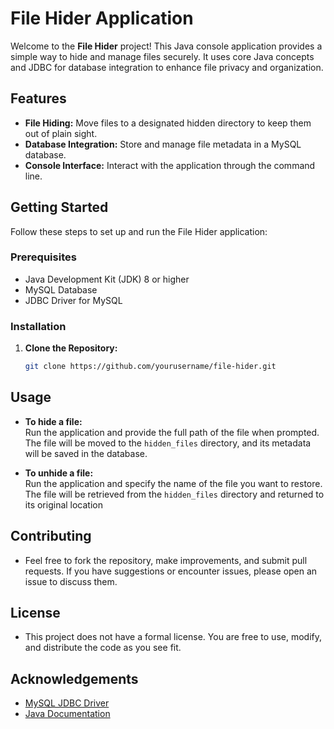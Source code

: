 # File Hider Application

Welcome to the **File Hider** project! This Java console application provides a simple way to hide and manage files securely. It uses core Java concepts and JDBC for database integration to enhance file privacy and organization.

## Features

- **File Hiding:** Move files to a designated hidden directory to keep them out of plain sight.
- **Database Integration:** Store and manage file metadata in a MySQL database.
- **Console Interface:** Interact with the application through the command line.

## Getting Started

Follow these steps to set up and run the File Hider application:

### Prerequisites

- Java Development Kit (JDK) 8 or higher
- MySQL Database
- JDBC Driver for MySQL

### Installation

1. **Clone the Repository:**
   ```bash
   git clone https://github.com/yourusername/file-hider.git

  ## Usage

- **To hide a file:**  
  Run the application and provide the full path of the file when prompted. The file will be moved to the `hidden_files` directory, and its metadata will be saved in the database.

- **To unhide a file:**  
  Run the application and specify the name of the file you want to restore. The file will be retrieved from the `hidden_files` directory and returned to its original location
  
## Contributing

- Feel free to fork the repository, make improvements, and submit pull requests. If you have suggestions or encounter issues, please open an issue to discuss them.

## License

- This project does not have a formal license. You are free to use, modify, and distribute the code as you see fit.

## Acknowledgements

- [MySQL JDBC Driver](https://dev.mysql.com/downloads/connector/j/)
- [Java Documentation](https://docs.oracle.com/javase/8/docs/)




   




